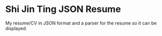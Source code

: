 # Shi Jin Ting JSON Resume 
My resume/CV in JSON format and a parser for the resume so it can be displayed.
